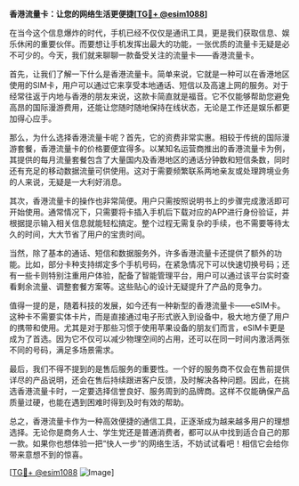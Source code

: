 **香港流量卡：让您的网络生活更便捷[[TG💪+ @esim1088](https://t.me/s/esim1088)]**

在当今这个信息爆炸的时代，手机已经不仅仅是通讯工具，更是我们获取信息、娱乐休闲的重要伙伴。而要想让手机发挥出最大的功能，一张优质的流量卡无疑是必不可少的。今天，我们就来聊聊一款备受关注的流量卡——香港流量卡。

首先，让我们了解一下什么是香港流量卡。简单来说，它就是一种可以在香港地区使用的SIM卡，用户可以通过它来享受本地通话、短信以及高速上网的服务。对于经常往返于内地与香港的朋友来说，这款卡简直就是福音。它不仅能够帮助您避免高昂的国际漫游费用，还能让您随时随地保持在线状态，无论是工作还是娱乐都更加得心应手。

那么，为什么选择香港流量卡呢？首先，它的资费非常实惠。相较于传统的国际漫游套餐，香港流量卡的价格要便宜得多。以某知名运营商推出的香港流量卡为例，其提供的每月流量套餐包含了大量国内及香港地区的通话分钟数和短信条数，同时还有充足的移动数据流量可供使用。这对于需要频繁联系两地亲友或处理跨境业务的人来说，无疑是一大利好消息。

其次，香港流量卡的操作也非常简便。用户只需按照说明书上的步骤完成激活即可开始使用。通常情况下，只需要将卡插入手机后下载对应的APP进行身份验证，并根据提示输入相关信息就能轻松搞定。整个过程无需复杂的手续，也不需要等待太久的时间，大大节省了用户的宝贵时间。

当然，除了基本的通话、短信和数据服务外，许多香港流量卡还提供了额外的功能。比如，部分卡种支持绑定多个手机号码，在紧急情况下可以快速切换号码；还有一些卡则特别注重用户体验，配备了智能管理平台，用户可以通过该平台实时查看剩余流量、调整套餐方案等。这些贴心的设计无疑提升了产品的竞争力。

值得一提的是，随着科技的发展，如今还有一种新型的香港流量卡——eSIM卡。这种卡不需要实体卡片，而是直接通过电子形式嵌入到设备中，极大地方便了用户的携带和使用。尤其是对于那些习惯于使用苹果设备的朋友们而言，eSIM卡更是成为了首选。因为它不仅可以减少物理空间的占用，还可以在同一时间内激活两张不同的号码，满足多场景需求。

最后，我们不得不提到的是售后服务的重要性。一个好的服务商不仅会在售前提供详尽的产品说明，还会在售后持续跟进客户反馈，及时解决各种问题。因此，在挑选香港流量卡时，一定要选择信誉良好、服务周到的品牌商。这样不仅能确保产品质量过硬，也能在遇到困难时得到及时有效的帮助。

总之，香港流量卡作为一种高效便捷的通信工具，正逐渐成为越来越多用户的理想选择。无论你是商务人士、学生党还是普通消费者，都可以从中找到适合自己的那一款。如果你也想体验一把“快人一步”的网络生活，不妨试试看吧！相信它会给你带来意想不到的惊喜。

[[TG💪+ @esim1088](https://t.me/s/esim1088) ![Image](https://i.postimg.cc/4NQfJmqS/Snipaste-2025-05-13-00-14-12.png)]
